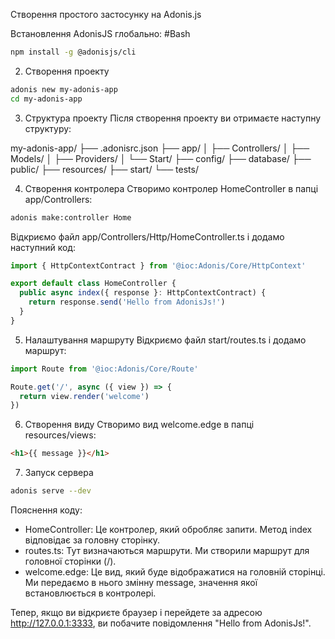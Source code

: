 Створення простого застосунку на Adonis.js

Встановлення AdonisJS глобально:
#Bash
```Bash
npm install -g @adonisjs/cli
```

2. Створення проекту
```Bash
adonis new my-adonis-app
cd my-adonis-app
```

3. Структура проекту
Після створення проекту ви отримаєте наступну структуру:

my-adonis-app/
├── .adonisrc.json
├── app/
│   ├── Controllers/
│   ├── Models/
│   ├── Providers/
│   └── Start/
├── config/
├── database/
├── public/
├── resources/
├── start/
└── tests/

4. Створення контролера
Створимо контролер HomeController в папці app/Controllers:

```Bash
adonis make:controller Home
```

Відкриємо файл app/Controllers/Http/HomeController.ts і додамо наступний код:

```TypeScript
import { HttpContextContract } from '@ioc:Adonis/Core/HttpContext'

export default class HomeController {
  public async index({ response }: HttpContextContract) {
    return response.send('Hello from AdonisJs!')
  }
}
```
5. Налаштування маршруту
Відкриємо файл start/routes.ts і додамо маршрут:

```TypeScript
import Route from '@ioc:Adonis/Core/Route'

Route.get('/', async ({ view }) => {
  return view.render('welcome')
})
```

6. Створення виду
Створимо вид welcome.edge в папці resources/views:

```HTML
<h1>{{ message }}</h1>
```

7. Запуск сервера
```Bash
adonis serve --dev
```

Пояснення коду:
- HomeController: Це контролер, який обробляє запити. Метод index відповідає за головну сторінку.
- routes.ts: Тут визначаються маршрути. Ми створили маршрут для головної сторінки (/).
- welcome.edge: Це вид, який буде відображатися на головній сторінці. Ми передаємо в нього змінну message, значення якої встановлюється в контролері.

Тепер, якщо ви відкриєте браузер і перейдете за адресою http://127.0.0.1:3333, ви побачите повідомлення "Hello from AdonisJs!".